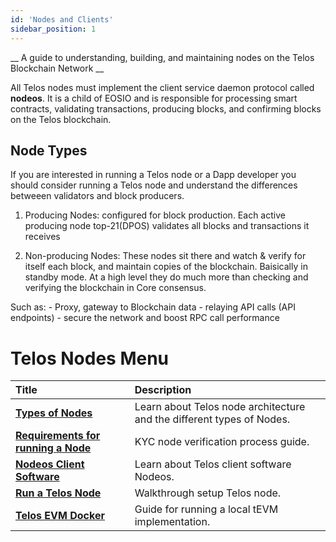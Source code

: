 ```yaml
---
id: 'Nodes and Clients'
sidebar_position: 1
---
```


__ A guide to understanding, building, and maintaining nodes on the Telos Blockchain Network __


All Telos nodes must implement the client service daemon protocol called **nodeos**. It is a child of EOSIO and is responsible for processing smart contracts, validating transactions, producing blocks, and confirming blocks on the Telos blockchain. 

## Node Types

If you are interested in running a Telos node or a Dapp developer you should consider running a Telos node and understand the differences betweeen validators and block producers. 
1. Producing Nodes: configured for block production. Each active producing node top-21(DPOS) validates all blocks and transactions it receives


2. Non-producing Nodes: These nodes sit there and watch & verify for itself each block, and maintain copies of the blockchain. Baisically in standby mode. At a high level they do much more than checking and verifying the blockchain in Core consensus. 

Such as: 
    - Proxy, gateway to Blockchain data
    - relaying API calls (API endpoints)
    - secure the network and boost RPC call performance

# Telos Nodes Menu

| Title | Description |
| :--- | :--- |
| [**Types of Nodes**](Nodeos) | Learn about Telos node architecture and the different types of Nodes. |
| [**Requirements for running a Node**](Telos_BP_Requirements) | KYC node verification process guide. |
| [**Nodeos Client Software**](Nodeos) | Learn about Telos client software Nodeos. |
| [**Run a Telos Node**](Run-A-Node) | Walkthrough setup Telos node. |
| [**Telos EVM Docker**](TEVM-local-guide) | Guide for running a local tEVM implementation. |

